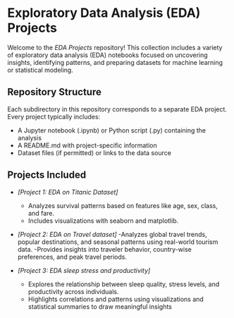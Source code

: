 # Exploratory Data Analysis (EDA) Projects

Welcome to the *EDA Projects* repository! This collection includes a variety of exploratory data analysis (EDA) notebooks focused on uncovering insights, identifying patterns, and preparing datasets for machine learning or statistical modeling.

## Repository Structure

Each subdirectory in this repository corresponds to a separate EDA project. Every project typically includes:
- A Jupyter notebook (.ipynb) or Python script (.py) containing the analysis
- A README.md with project-specific information
- Dataset files (if permitted) or links to the data source

## Projects Included

- *[Project 1: EDA on Titanic Dataset]*
  - Analyzes survival patterns based on features like age, sex, class, and fare.
  - Includes visualizations with seaborn and matplotlib.

- *[Project 2: EDA on Travel dataset]*
  -Analyzes global travel trends, popular destinations, and seasonal patterns using real-world tourism data.
  -Provides insights into traveler behavior, country-wise preferences, and peak travel periods.

- *[Project 3: EDA sleep stress and productivity]*
  - Explores the relationship between sleep quality, stress levels, and productivity across individuals.
  - Highlights correlations and patterns using visualizations and statistical summaries to draw meaningful insights


